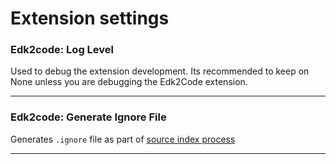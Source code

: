 # Extension settings

### Edk2code: Log Level

Used to debug the extension development. Its recommended to keep on None unless you are debugging the Edk2Code extension.

----

### Edk2code: Generate Ignore File

Generates `.ignore` file as part of [source index process](https://github.com/intel/Edk2Code/wiki/Index-source-code)

----